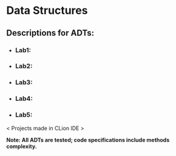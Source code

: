   #   Data Structures
<h2>Descriptions for ADTs:</h2>

- <h3>Lab1:</h3>

- <h3>Lab2:</h3>

- <h3>Lab3:</h3>

- <h3>Lab4:</h3>

- <h3>Lab5:</h3>


< Projects made in CLion IDE >

<b>Note: All ADTs are tested; code specifications include methods complexity.
